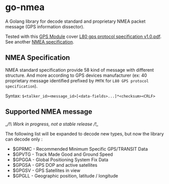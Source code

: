 # go-nmea

A Golang library for decode standard and proprietary NMEA packet message (GPS information dissector).

Tested with this [GPS Module](http://wiki.52pi.com/index.php/USB-Port-GPS_Module_SKU:EZ-0048) cover [L80 gps protocol specification v1.0.pdf](http://wiki.52pi.com/index.php/File:L80_gps_protocol_specification_v1.0.pdf).
See another [NMEA specification](http://aprs.gids.nl/nmea/).

## NMEA Specification

NMEA standard specification provide 58 kind of message with different structure. 
And more according to GPS devices manufacturer (ex: 40 proprietary message identified prefixed by `PMTK` for `L80 GPS protocol specification`).

Syntax: `$<talker_id><message_id>[<data-fields>...]*<checksum><CRLF>`

## Supported NMEA message

__/!\ Work in progress, not a stable release /!\__

The following list will be expanded to decode new types, but now the library can decode only :

* $GPRMC - Recommended Minimum Specific GPS/TRANSIT Data
* $GPVTG - Track Made Good and Ground Speed
* $GPGGA - Global Positioning System Fix Data
* $GPGSA - GPS DOP and active satellites
* $GPGSV - GPS Satellites in view
* $GPGLL - Geographic position, latitude / longitude

